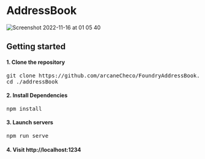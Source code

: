 # AddressBook
![Screenshot 2022-11-16 at 01 05 40](https://user-images.githubusercontent.com/20417385/202058127-4822185d-02dc-4445-8456-43d0f330a499.png)

## Getting started
#### 1. Clone the repository
<pre>
git clone https://github.com/arcaneCheco/FoundryAddressBook.git ./addressBook
cd ./addressBook
</pre>
#### 2. Install Dependencies
<pre>
npm install
</pre>
#### 3. Launch servers
<pre>
npm run serve
</pre>
#### 4. Visit http://localhost:1234
